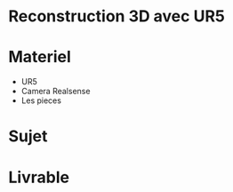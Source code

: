 # Reconstruction 3D avec UR5

# Materiel 
- UR5
- Camera Realsense
- Les pieces
# Sujet 

# Livrable 
